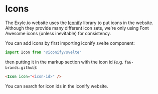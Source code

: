 # Icons

The Exyle.io website uses the [Iconify](https://icon-sets.iconify.design)
library to put icons in the website. Although they provide many different icon
sets, we're only using Font Awesome icons (unless inevitable) for consistency.

You can add icons by first importing iconify svelte component:

```ts
import Icon from "@iconify/svelte"
```

then putting it in the markup section with the icon id
(e.g. `fa6-brands:github`):

```html
<Icon icon="<icon-id>" />
```

You can search for icon ids in the iconify website.

